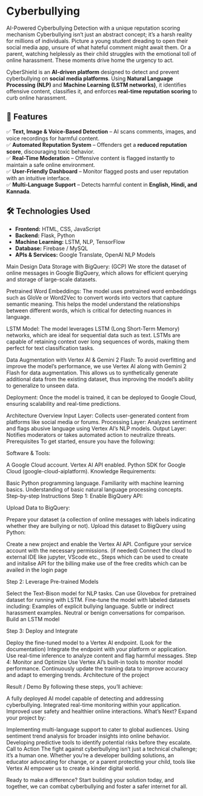 # Cyberbullying
AI-Powered Cyberbullying Detection with a unique reputation scoring mechanism
Cyberbullying isn’t just an abstract concept; it’s a harsh reality for millions of individuals. Picture a young student dreading to open their social media app, unsure of what hateful comment might await them. Or a parent, watching helplessly as their child struggles with the emotional toll of online harassment. These moments drive home the urgency to act.


CyberShield is an **AI-driven platform** designed to detect and prevent cyberbullying on **social media platforms**. Using **Natural Language Processing (NLP)** and **Machine Learning (LSTM networks)**, it identifies offensive content, classifies it, and enforces **real-time reputation scoring** to curb online harassment.  

## 🚀 Features  
✅ **Text, Image & Voice-Based Detection** – AI scans comments, images, and voice recordings for harmful content.  
✅ **Automated Reputation System** – Offenders get a **reduced reputation score**, discouraging toxic behavior.  
✅ **Real-Time Moderation** – Offensive content is flagged instantly to maintain a safe online environment.  
✅ **User-Friendly Dashboard** – Monitor flagged posts and user reputation with an intuitive interface.  
✅ **Multi-Language Support** – Detects harmful content in **English, Hindi, and Kannada**.  

## 🛠 Technologies Used  
- **Frontend:** HTML, CSS, JavaScript  
- **Backend:** Flask, Python  
- **Machine Learning:** LSTM, NLP, TensorFlow  
- **Database:** Firebase / MySQL  
- **APIs & Services:** Google Translate, OpenAI NLP Models  



Main Design
Data Storage with BigQuery: (GCP)
We store the dataset of online messages in Google BigQuery, which allows for efficient querying and storage of large-scale datasets.

Pretrained Word Embeddings:
The model uses pretrained word embeddings such as GloVe or Word2Vec to convert words into vectors that capture semantic meaning. This helps the model understand the relationships between different words, which is critical for detecting nuances in language.

LSTM Model:
The model leverages LSTM (Long Short-Term Memory) networks, which are ideal for sequential data such as text. LSTMs are capable of retaining context over long sequences of words, making them perfect for text classification tasks.

Data Augmentation with Vertex AI & Gemini 2 Flash:
To avoid overfitting and improve the model’s performance, we use Vertex AI along with Gemini 2 Flash for data augmentation. This allows us to synthetically generate additional data from the existing dataset, thus improving the model’s ability to generalize to unseen data.

Deployment:
Once the model is trained, it can be deployed to Google Cloud, ensuring scalability and real-time predictions.

Architecture Overview
Input Layer: Collects user-generated content from platforms like social media or forums.
Processing Layer: Analyzes sentiment and flags abusive language using Vertex AI’s NLP models.
Output Layer: Notifies moderators or takes automated action to neutralize threats.
Prerequisites
To get started, ensure you have the following:

Software & Tools:

A Google Cloud account.
Vertex AI API enabled.
Python SDK for Google Cloud (google-cloud-aiplatform).
Knowledge Requirements:

Basic Python programming language.
Familiarity with machine learning basics.
Understanding of basic natural language processing concepts.
Step-by-step Instructions
Step 1: Enable BigQuery API:

Upload Data to BigQuery:

Prepare your dataset (a collection of online messages with labels indicating whether they are bullying or not).
Upload this dataset to BigQuery using Python:

Create a new project and enable the Vertex AI API.
Configure your service account with the necessary permissions.
(if needed) Connect the cloud to external IDE like jupyter, VScode etc.,
Steps which can be used to create and initalise API
for the billing make use of the free credits which can be availed in the login page

Step 2: Leverage Pre-trained Models

Select the Text-Bison model for NLP tasks.
Can use Glovebox for pretrained dataset for running with LSTM.
Fine-tune the model with labeled datasets including:
Examples of explicit bullying language.
Subtle or indirect harassment examples.
Neutral or benign conversations for comparison.
Build an LSTM model

Step 3: Deploy and Integrate

Deploy the fine-tuned model to a Vertex AI endpoint. (Look for the documentation)
Integrate the endpoint with your platform or application.
Use real-time inference to analyze content and flag harmful messages.
Step 4: Monitor and Optimize
Use Vertex AI’s built-in tools to monitor model performance.
Continuously update the training data to improve accuracy and adapt to emerging trends.
Architecture of the project

Result / Demo
By following these steps, you’ll achieve:

A fully deployed AI model capable of detecting and addressing cyberbullying.
Integrated real-time monitoring within your application.
Improved user safety and healthier online interactions.
What’s Next?
Expand your project by:

Implementing multi-language support to cater to global audiences.
Using sentiment trend analysis for broader insights into online behavior.
Developing predictive tools to identify potential risks before they escalate.
Call to Action
The fight against cyberbullying isn’t just a technical challenge; it’s a human one. Whether you’re a developer building solutions, an educator advocating for change, or a parent protecting your child, tools like Vertex AI empower us to create a kinder digital world.

Ready to make a difference? Start building your solution today, and together, we can combat cyberbullying and foster a safer internet for all.
